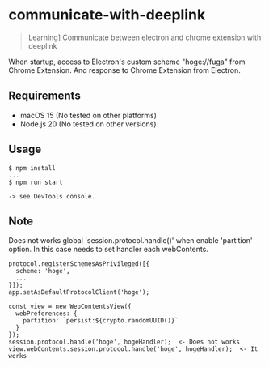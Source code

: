 # communicate-with-deeplink

> Learning] Communicate between electron and chrome extension with deeplink

When startup, access to Electron's custom scheme "hoge://fuga" from Chrome Extension.
And response to Chrome Extension from Electron.

## Requirements

- macOS 15 (No tested on other platforms)
- Node.js 20 (No tested on other versions)

## Usage

```shell
$ npm install
...
$ npm run start

-> see DevTools console.
```

## Note

Does not works global 'session.protocol.handle()' when enable 'partition' option.
In this case needs to set handler each webContents.

```
protocol.registerSchemesAsPrivileged([{
  scheme: 'hoge',
  ...
}]);
app.setAsDefaultProtocolClient('hoge');

const view = new WebContentsView({
  webPreferences: {
    partition: `persist:${crypto.randomUUID()}`
  }
});
session.protocol.handle('hoge', hogeHandler);  <- Does not works
view.webContents.session.protocol.handle('hoge', hogeHandler);  <- It works
```
